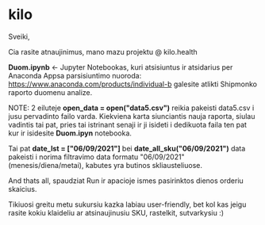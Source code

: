 # kilo

Sveiki, 

Cia rasite atnaujinimus, mano mazu projektu @ kilo.health

**Duom.ipynb** <- Jupyter Notebookas, kuri atsisiuntus ir atsidarius per Anaconda Appsa parsisiuntimo nuoroda: https://www.anaconda.com/products/individual-b galesite atlikti Shipmonko raporto duomenu analize. 

NOTE: 2 eiluteje  **open_data = open("data5.csv")** reikia pakeisti data5.csv i jusu pervadinto failo varda. Kiekviena karta siunciantis nauja raporta, siulau vadintis tai pat, pries tai istrinant senaji ir ji isideti i dedikuota faila ten pat kur ir isidesite  **Duom.ipyn** notebooka.

Tai pat **date_lst = ["06/09/2021"]** bei **date_all_sku("06/09/2021")** data pakeisti i norima filtravimo data formatu "06/09/2021" (menesis/diena/metai), kabutes yra butinos skliausteliuose.

And thats all, spaudziat Run ir apacioje ismes pasirinktos dienos orderiu skaicius. 

Tikiuosi greitu metu sukursiu kazka labiau user-friendly, bet kol kas jeigu rasite kokiu klaideliu ar atsinaujinusiu SKU, rastelkit, sutvarkysiu :)

